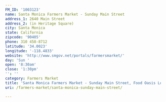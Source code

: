 ```yaml
---
FM_ID: '1003123'
name: Santa Monica Farmers Market - Sunday Main Street
address_1: 2640 Main Street
address_2: (in Heritage Square)
city: Santa Monica
state: California
zipcode: '90405'
phone: 310 458-8712
latitude: '34.0023'
longitude: '-118.4833'
website: 'http://www.smgov.net/portals/farmersmarket/'
day: 'Sun '
open: '8:30am'
close: '1:30pm'
'': ''
category: Farmers Market
title: 'Santa Monica Farmers Market - Sunday Main Street, Food Oasis Los Angeles'
uri: /farmers-market/santa-monica-sunday-main-street/

---
```


